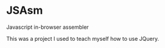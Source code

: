# JSAsm
Javascript in-browser assembler

This was a project I used to teach myself how to use JQuery.
